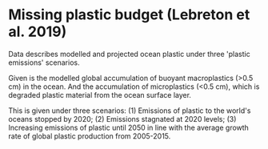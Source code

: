 # Missing plastic budget (Lebreton et al. 2019)

Data describes modelled and projected ocean plastic under three 'plastic emissions' scenarios.

Given is the modelled global accumulation of buoyant macroplastics (>0.5 cm) in the ocean. And the accumulation of microplastics (<0.5 cm), which is degraded plastic material from the ocean surface layer.

This is given under three scenarios:
(1) Emissions of plastic to the world's oceans stopped by 2020;
(2) Emissions stagnated at 2020 levels;
(3) Increasing emissions of plastic until 2050 in line with the average growth rate of global plastic production from 2005-2015.